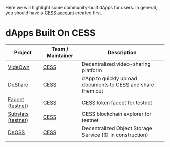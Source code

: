 Here we will highlight some community-built dApps for users. In general, you should have a [CESS account](../community/cess-account.md) created first.

# dApps Built On CESS

| Project                                            | Team / Maintainer           | Description                                                 |
| -------------------------------------------------- | --------------------------- | ----------------------------------------------------------- |
| [VideOwn](https://videown.io/)                 | [CESS](https://cess.cloud/) | Decentralized video-sharing platform                        |
| [DeShare](https://cess.cloud/deshare.html)         | [CESS](https://cess.cloud/) | dApp to quickly upload documents to CESS and share them out |
| [Faucet (testnet)](https://cess.cloud/faucet.html) | [CESS](https://cess.cloud/) | CESS token faucet for testnet                               |
| [Substats (testnet)](https://substats.cess.cloud/) | [CESS](https://cess.cloud/) | CESS blockchain explorer for testnet                        |
| [DeOSS](https://docs.cess.cloud/deoss)             | [CESS](https://cess.cloud/) | Decentralized Object Storage Service (🏗 in construction)   |
